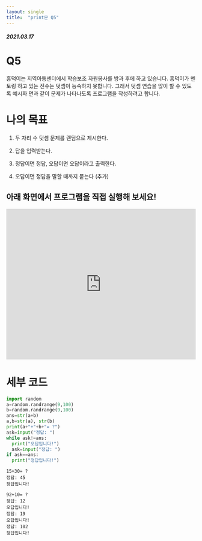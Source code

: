 ```yaml
---
layout: single
title:  "print문 Q5"
---
```


##### 2021.03.17

# **Q5**

흥덕이는 지역아동센터에서 학습보조 자원봉사를 방과 후에 하고 있습니다. 흥덕이가 멘토링
하고 있는 진수는 덧셈이 능숙하지 못합니다. 그래서 덧셈 연습을 많이 할 수 있도록 예시화
면과 같이 문제가 나타나도록 프로그램을 작성하려고 합니다.

# **나의 목표**

1. 두 자리 수 덧셈 문제를 랜덤으로 제시한다.

2. 답을 입력받는다.

3. 정답이면 정답, 오답이면 오답이라고 출력한다.

4. 오답이면 정답을 말할 때까지 묻는다 (추가)

## 아래 화면에서 프로그램을 직접 실행해 보세요!
<iframe height="400px" width="100%" src="https://replit.com/@Taek524/mathq5?lite=true&outputonly=1" scrolling="no" frameborder="no" allowtransparency="true" allowfullscreen="true" sandbox="allow-forms allow-pointer-lock allow-popups allow-same-origin allow-scripts allow-modals"></iframe>

# 세부 코드

```python
import random
a=random.randrange(9,100)
b=random.randrange(9,100)
ans=str(a+b)
a,b=str(a), str(b)
print(a+"+"+b+"= ?")
ask=input("정답: ")
while ask!=ans:
  print("오답입니다!")
  ask=input("정답: ")
if ask==ans:
  print("정답입니다!")
```
```
15+30= ?
정답: 45
정답입니다!
```
```
92+10= ?
정답: 12
오답입니다!
정답: 19
오답입니다!
정답: 102
정답입니다!
```

